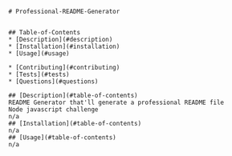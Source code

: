 
    # Professional-README-Generator
    
     
    ## Table-of-Contents
    * [Description](#description)
    * [Installation](#installation)
    * [Usage](#usage)
     
    * [Contributing](#contributing)
    * [Tests](#tests)
    * [Questions](#questions)
    
    ## [Description](#table-of-contents)
    README Generator that'll generate a professional README file
    Node javascript challenge 
    n/a
    ## [Installation](#table-of-contents)
    n/a
    ## [Usage](#table-of-contents)
    n/a
  